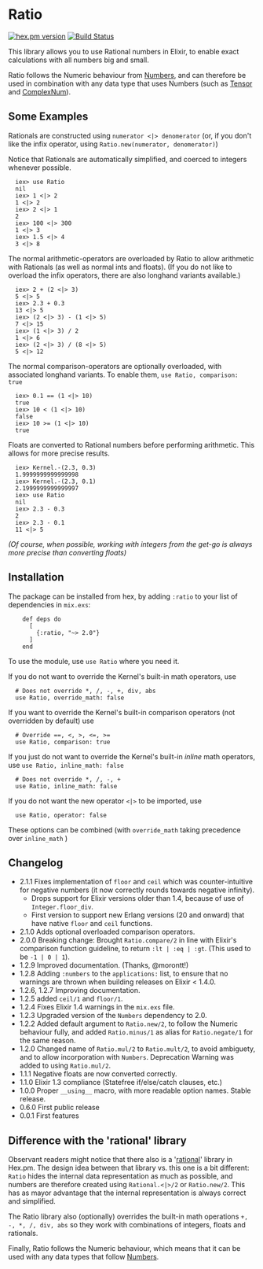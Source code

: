 # Ratio


[![hex.pm version](https://img.shields.io/hexpm/v/ratio.svg)](https://hex.pm/packages/ratio)
[![Build Status](https://travis-ci.org/Qqwy/elixir-rational.svg?branch=master)](https://travis-ci.org/Qqwy/elixir-rational)


This library allows you to use Rational numbers in Elixir, to enable exact calculations with all numbers big and small.

Ratio follows the Numeric behaviour from [Numbers](https://github.com/Qqwy/elixir_number), and can therefore be used in combination with any data type that uses Numbers (such as [Tensor](https://hex.pm/packages/tensor) and [ComplexNum](https://github.com/Qqwy/elixir_complex_num)).


## Some Examples

Rationals are constructed using `numerator <|> denomerator` (or, if you don't like the infix operator, using `Ratio.new(numerator, denomerator)`)

Notice that Rationals are automatically simplified, and coerced to integers whenever possible.

      iex> use Ratio
      nil
      iex> 1 <|> 2
      1 <|> 2
      iex> 2 <|> 1
      2
      iex> 100 <|> 300
      1 <|> 3
      iex> 1.5 <|> 4
      3 <|> 8

The normal arithmetic-operators are overloaded by Ratio to allow arithmetic with Rationals (as well as normal ints and floats). (If you do not like to overload the infix operators, there are also longhand variants available.)

      iex> 2 + (2 <|> 3)
      5 <|> 5
      iex> 2.3 + 0.3
      13 <|> 5
      iex> (2 <|> 3) - (1 <|> 5)
      7 <|> 15
      iex> (1 <|> 3) / 2
      1 <|> 6
      iex> (2 <|> 3) / (8 <|> 5)
      5 <|> 12

The normal comparison-operators are optionally overloaded, with associated longhand variants. To enable them, `use Ratio, comparison: true`

      iex> 0.1 == (1 <|> 10)
      true
      iex> 10 < (1 <|> 10)
      false
      iex> 10 >= (1 <|> 10)
      true

Floats are converted to Rational numbers before performing arithmetic. This allows for more precise results.

      iex> Kernel.-(2.3, 0.3)
      1.9999999999999998
      iex> Kernel.-(2.3, 0.1)
      2.1999999999999997
      iex> use Ratio
      nil
      iex> 2.3 - 0.3
      2
      iex> 2.3 - 0.1
      11 <|> 5

*(Of course, when possible, working with integers from the get-go is always more precise than converting floats)*




## Installation

  The package can be installed from hex, by adding `:ratio` to your list of dependencies in `mix.exs`:

        def deps do
          [
            {:ratio, "~> 2.0"}
          ]
        end


  To use the module, use `use Ratio` where you need it.

  If you do not want to override the Kernel's built-in math operators, use

      # Does not override *, /, -, +, div, abs
      use Ratio, override_math: false

  If you want to override the Kernel's built-in comparison operators (not overridden by default) use

      # Override ==, <, >, <=, >=
      use Ratio, comparison: true

  If you just do not want to override the Kernel's built-in *inline* math operators, use `use Ratio, inline_math: false`

      # Does not override *, /, -, +
      use Ratio, inline_math: false

  If you do not want the new operator `<|>` to be imported, use

      use Ratio, operator: false

  These options can be combined (with `override_math` taking precedence over `inline_math` )


## Changelog
- 2.1.1 Fixes implementation of `floor` and `ceil` which was counter-intuitive for negative numbers (it now correctly rounds towards negative infinity). 
  - Drops support for Elixir versions older than 1.4, because of use of `Integer.floor_div`.
  - First version to support new Erlang versions (20 and onward) that have native `floor` and `ceil` functions.
- 2.1.0 Adds optional overloaded comparison operators.
- 2.0.0 Breaking change: Brought `Ratio.compare/2` in line with Elixir's comparison function guideline, to return `:lt | :eq | :gt`. (This used to be `-1 | 0 | 1`).
- 1.2.9 Improved documentation. (Thanks, @morontt!)
- 1.2.8 Adding `:numbers` to the `applications:` list, to ensure that no warnings are thrown when building releases on Elixir < 1.4.0.
- 1.2.6, 1.2.7 Improving documentation.
- 1.2.5 added `ceil/1` and `floor/1`.
- 1.2.4 Fixes Elixir 1.4 warnings in the `mix.exs` file.
- 1.2.3 Upgraded version of the `Numbers` dependency to 2.0.
- 1.2.2 Added default argument to `Ratio.new/2`, to follow the Numeric behaviour fully, and added `Ratio.minus/1` as alias for `Ratio.negate/1` for the same reason.
- 1.2.0 Changed name of `Ratio.mul/2` to `Ratio.mult/2`, to avoid ambiguety, and to allow incorporation with `Numbers`. Deprecation Warning was added to using `Ratio.mul/2`.
- 1.1.1 Negative floats are now converted correctly.
- 1.1.0 Elixir 1.3 compliance (Statefree if/else/catch clauses, etc.)
- 1.0.0 Proper `__using__` macro, with more readable option names. Stable release.
- 0.6.0 First public release
- 0.0.1 First features


## Difference with the 'rational' library

Observant readers might notice that there also is a '[rational](https://hex.pm/packages/rational)' library in Hex.pm. The design idea between that library vs. this one is a bit different: `Ratio` hides the internal data representation as much as possible, and numbers are therefore created using `Rational.<|>/2` or `Ratio.new/2`. This has as mayor advantage that the internal representation is always correct and simplified.

The Ratio library also (optionally) overrides the built-in math operations `+, -, *, /, div, abs` so they work with combinations of integers, floats and rationals.

Finally, Ratio follows the Numeric behaviour, which means that it can be used with any data types that follow [Numbers](https://github.com/Qqwy/elixir_number).
